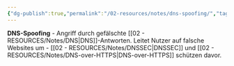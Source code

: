 ```yaml
---
{"dg-publish":true,"permalink":"/02-resources/notes/dns-spoofing/","tags":["sicherheit/angriff","netzwerk/dns/manipulation","netzwerk/dns","it-sicherheit"],"noteIcon":"","updated":"2025-09-05T10:14:23.748+02:00"}
---
```



**DNS-Spoofing** - Angriff durch gefälschte [[02 - RESOURCES/Notes/DNS\|DNS]]-Antworten.
Leitet Nutzer auf falsche Websites um - [[02 - RESOURCES/Notes/DNSSEC\|DNSSEC]] und [[02 - RESOURCES/Notes/DNS-over-HTTPS\|DNS-over-HTTPS]] schützen davor.